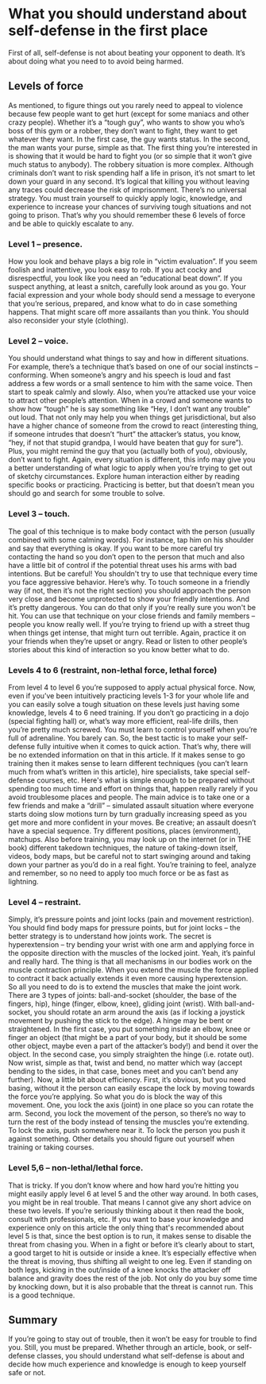
# What you should understand about self-defense in the first place
First of all, self-defense is not about beating your opponent to death. It’s about doing what you need to to avoid being harmed.
## Levels of force
As mentioned, to figure things out you rarely need to appeal to violence because few people want to get hurt (except for some maniacs and other crazy people). Whether it’s a “tough guy”, who wants to show you who’s boss of this gym or a robber, they don’t want to fight, they want to get whatever they want. In the first case, the guy wants status. In the second, the man wants your purse, simple as that.
The first thing you’re interested in is showing that it would be hard to fight you (or so simple that it won’t give much status to anybody). The robbery situation is more complex. Although criminals don’t want to risk spending half a life in prison, it’s not smart to let down your guard in any second. It’s logical that killing you without leaving any traces could decrease the risk of imprisonment.
There’s no universal strategy. You must train yourself to quickly apply logic, knowledge, and experience to increase your chances of surviving tough situations and not going to prison. That’s why you should remember these 6 levels of force and be able to quickly escalate to any.
### Level 1 – presence.
How you look and behave plays a big role in “victim evaluation”. If you seem foolish and inattentive, you look easy to rob. If you act cocky and disrespectful, you look like you need an “educational beat down”.
If you suspect anything, at least a snitch, carefully look around as you go. Your facial expression and your whole body should send a message to everyone that you’re serious, prepared, and know what to do in case something happens. That might scare off more assailants than you think. You should also reconsider your style (clothing).
### Level 2 – voice.
You should understand what things to say and how in different situations. For example, there’s a technique that’s based on one of our social instincts – conforming. When someone’s angry and his speech is loud and fast address a few words or a small sentence to him with the same voice. Then start to speak calmly and slowly. Also, when you’re attacked use your voice to attract other people’s attention. When in a crowd and someone wants to show how “tough” he is say something like “Hey, I don’t want any trouble” out loud. That not only may help you when things get jurisdictional, but also have a higher chance of someone from the crowd to react (interesting thing, if someone intrudes that doesn’t “hurt” the attacker’s status, you know, “hey, if not that stupid grandpa, I would have beaten that guy for sure”). Plus, you might remind the guy that you (actually both of you), obviously, don’t want to fight. Again, every situation is different, this info may give you a better understanding of what logic to apply when you’re trying to get out of sketchy circumstances. Explore human interaction either by reading specific books or practicing. Practicing is better, but that doesn’t mean you should go and search for some trouble to solve.
### Level 3 – touch.
The goal of this technique is to make body contact with the person (usually combined with some calming words). For instance, tap him on his shoulder and say that everything is okay. If you want to be more careful try contacting the hand so you don’t open to the person that much and also have a little bit of control if the potential threat uses his arms with bad intentions. But be careful! You shouldn't try to use that technique every time you face aggressive behavior. Here’s why. To touch someone in a friendly way (if not, then it’s not the right section) you should approach the person very close and become unprotected to show your friendly intentions. And it’s pretty dangerous. You can do that only if you’re really sure you won't be hit. You can use that technique on your close friends and family members – people you know really well. If you’re trying to friend up with a street thug when things get intense, that might turn out terrible. Again, practice it on your friends when they’re upset or angry. Read or listen to other people’s stories about this kind of interaction so you know better what to do.
### Levels 4 to 6 (restraint, non-lethal force, lethal force)
From level 4 to level 6 you’re supposed to apply actual physical force. Now, even if you’ve been intuitively practicing levels 1-3 for your whole life and you can easily solve a tough situation on these levels just having some knowledge, levels 4 to 6 need training. If you don’t go practicing in a dojo (special fighting hall) or, what’s way more efficient, real-life drills, then you’re pretty much screwed.
You must learn to control yourself when you’re full of adrenaline. You barely can. So, the best tactic is to make your self-defense fully intuitive when it comes to quick action. That’s why, there will be no extended information on that in this article. If it makes sense to go training then it makes sense to learn different techniques (you can’t learn much from what’s written in this article), hire specialists, take special self-defense courses, etc.
Here's what is simple enough to be prepared without spending too much time and effort on things that, happen really rarely if you avoid troublesome places and people. The main advice is to take one or a few friends and make a “drill” – simulated assault situation where everyone starts doing slow motions turn by turn gradually increasing speed as you get more and more confident in your moves. Be creative; an assault doesn’t have a special sequence. Try different positions, places (environment), matchups. Also before training, you may look up on the internet (or in THE book) different takedown techniques, the nature of taking-down itself, videos, body maps, but be careful not to start swinging around and taking down your partner as you’d do in a real fight. You’re training to feel, analyze and remember, so no need to apply too much force or be as fast as lightning.
### Level 4 – restraint.
Simply, it’s pressure points and joint locks (pain and movement restriction). You should find body maps for pressure points, but for joint locks – the better strategy is to understand how joints work. The secret is hyperextension – try bending your wrist with one arm and applying force in the opposite direction with the muscles of the locked joint. Yeah, it’s painful and really hard. The thing is that all mechanisms in our bodies work on the muscle contraction principle. When you extend the muscle the force applied to contract it back actually extends it even more causing hyperextension. So all you need to do is to extend the muscles that make the joint work. There are 3 types of joints: ball-and-socket (shoulder, the base of the fingers, hip), hinge (finger, elbow, knee), gliding joint (wrist). With ball-and-socket, you should rotate an arm around the axis (as if locking a joystick movement by pushing the stick to the edge). A hinge may be bent or straightened. In the first case, you put something inside an elbow, knee or finger an object (that might be a part of your body, but it should be some other object, maybe even a part of the attacker’s body!) and bend it over the object. In the second case, you simply straighten the hinge (i.e. rotate out). Now wrist, simple as that, twist and bend, no matter which way (accept bending to the sides, in that case, bones meet and you can’t bend any further).
Now, a little bit about efficiency. First, it’s obvious, but you need basing, without it the person can easily escape the lock by moving towards the force you’re applying. So what you do is block the way of this movement. One, you lock the axis (joint) in one place so you can rotate the arm. Second, you lock the movement of the person, so there’s no way to turn the rest of the body instead of tensing the muscles you’re extending. To lock the axis, push somewhere near it. To lock the person you push it against something. Other details you should figure out yourself when training or taking courses.
### Level 5,6 – non-lethal/lethal force.
That is tricky. If you don’t know where and how hard you’re hitting you might easily apply level 6 at level 5 and the other way around. In both cases, you might be in real trouble. That means I cannot give any short advice on these two levels. If you’re seriously thinking about it then read the book, consult with professionals, etc. If you want to base your knowledge and experience only on this article the only thing that's recommended about level 5 is that, since the best option is to run, it makes sense to disable the threat from chasing you. When in a fight or before it’s clearly about to start, a good target to hit is outside or inside a knee. It’s especially effective when the threat is moving, thus shifting all weight to one leg. Even if standing on both legs, kicking in the out/inside of a knee knocks the attacker off balance and gravity does the rest of the job. Not only do you buy some time by knocking down, but it is also probable that the threat is cannot run. This is a good technique.  
## Summary
If you’re going to stay out of trouble, then it won’t be easy for trouble to find you. Still, you must be prepared. Whether through an article, book, or self-defense classes, you should understand what self-defense is about and decide how much experience and knowledge is enough to keep yourself safe or not.
